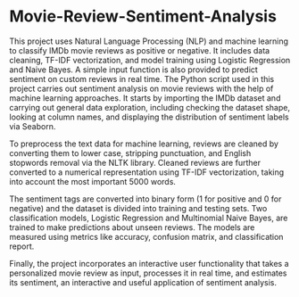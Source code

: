 # Movie-Review-Sentiment-Analysis
This project uses Natural Language Processing (NLP) and machine learning to classify IMDb movie reviews as positive or negative. It includes data cleaning, TF-IDF vectorization, and model training using Logistic Regression and Naive Bayes. A simple input function is also provided to predict sentiment on custom reviews in real time.
The Python script used in this project carries out sentiment analysis on movie reviews with the help of machine learning approaches. It starts by importing the IMDb dataset and carrying out general data exploration, including checking the dataset shape, looking at column names, and displaying the distribution of sentiment labels via Seaborn.

To preprocess the text data for machine learning, reviews are cleaned by converting them to lower case, stripping punctuation, and English stopwords removal via the NLTK library.
Cleaned reviews are further converted to a numerical representation using TF-IDF vectorization, taking into account the most important 5000 words.

The sentiment tags are converted into binary form (1 for positive and 0 for negative) and the dataset is divided into training and testing sets. Two classification models, Logistic Regression and Multinomial Naive Bayes, are trained to make predictions about unseen reviews. The models are measured using metrics like accuracy, confusion matrix, and classification report.

Finally, the project incorporates an interactive user functionality that takes a personalized movie review as input, processes it in real time, and estimates its sentiment, an interactive and useful application of sentiment analysis.
